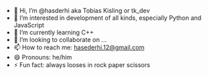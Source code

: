 - 👋 Hi, I’m @hasderhi aka Tobias Kisling or tk_dev
- 👀 I’m interested in development of all kinds, especially Python and JavaScript
- 🌱 I’m currently learning C++
- 💞️ I’m looking to collaborate on ...
- 📫 How to reach me: hasederhi.12@gmail.com
- 😄 Pronouns: he/him
- ⚡ Fun fact: always looses in rock paper scissors

<!---
hasderhi/hasderhi is a ✨ special ✨ repository because its `README.md` (this file) appears on your GitHub profile.
You can click the Preview link to take a look at your changes.
--->
